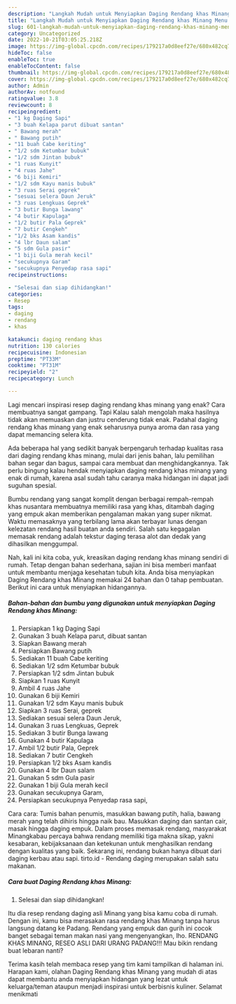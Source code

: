 ```yaml
---
description: "Langkah Mudah untuk Menyiapkan Daging Rendang khas Minang Menu Buat lebaran"
title: "Langkah Mudah untuk Menyiapkan Daging Rendang khas Minang Menu Buat lebaran"
slug: 601-langkah-mudah-untuk-menyiapkan-daging-rendang-khas-minang-menu-buat-lebaran
category: Uncategorized
date: 2022-10-21T03:05:25.218Z
image: https://img-global.cpcdn.com/recipes/179217a0d8eef27e/680x482cq70/daging-rendang-khas-minang-foto-resep-utama.jpg
hideToc: false
enableToc: true
enableTocContent: false
thumbnail: https://img-global.cpcdn.com/recipes/179217a0d8eef27e/680x482cq70/daging-rendang-khas-minang-foto-resep-utama.jpg
cover: https://img-global.cpcdn.com/recipes/179217a0d8eef27e/680x482cq70/daging-rendang-khas-minang-foto-resep-utama.jpg
author: Admin
authorAv: notfound
ratingvalue: 3.8
reviewcount: 8
recipeingredient:
- "1 kg Daging Sapi"
- "3 buah Kelapa parut dibuat santan"
- " Bawang merah"
- " Bawang putih"
- "11 buah Cabe keriting"
- "1/2 sdm Ketumbar bubuk"
- "1/2 sdm Jintan bubuk"
- "1 ruas Kunyit"
- "4 ruas Jahe"
- "6 biji Kemiri"
- "1/2 sdm Kayu manis bubuk"
- "3 ruas Serai geprek"
- "sesuai selera Daun Jeruk"
- "3 ruas Lengkuas Geprek"
- "3 butir Bunga lawang"
- "4 butir Kapulaga"
- "1/2 butir Pala Geprek"
- "7 butir Cengkeh"
- "1/2 bks Asam kandis"
- "4 lbr Daun salam"
- "5 sdm Gula pasir"
- "1 biji Gula merah kecil"
- "secukupnya Garam"
- "secukupnya Penyedap rasa sapi"
recipeinstructions:

- "Selesai dan siap dihidangkan!"
categories:
- Resep
tags:
- daging
- rendang
- khas

katakunci: daging rendang khas 
nutrition: 130 calories
recipecuisine: Indonesian
preptime: "PT33M"
cooktime: "PT31M"
recipeyield: "2"
recipecategory: Lunch

---
```



Lagi mencari inspirasi resep daging rendang khas minang yang enak? Cara membuatnya sangat gampang. Tapi Kalau salah mengolah maka hasilnya tidak akan memuaskan dan justru cenderung tidak enak. Padahal daging rendang khas minang yang enak seharusnya punya aroma dan rasa yang dapat memancing selera kita.


Ada beberapa hal yang sedikit banyak berpengaruh terhadap kualitas rasa dari daging rendang khas minang, mulai dari jenis bahan, lalu pemilihan bahan segar dan bagus, sampai cara membuat dan menghidangkannya. Tak perlu bingung kalau hendak menyiapkan daging rendang khas minang yang enak di rumah, karena asal sudah tahu caranya maka hidangan ini dapat jadi suguhan spesial.

Bumbu rendang yang sangat komplit dengan berbagai rempah-rempah khas nusantara membuatnya memiliki rasa yang khas, ditambah daging yang empuk akan memberikan pengalaman makan yang super nikmat. Waktu memasaknya yang terbilang lama akan terbayar lunas dengan kelezatan rendang hasil buatan anda sendiri. Salah satu kegagalan memasak rendang adalah tekstur daging terasa alot dan dedak yang dihasilkan menggumpal.


Nah, kali ini kita coba, yuk, kreasikan daging rendang khas minang sendiri di rumah. Tetap dengan bahan sederhana, sajian ini bisa memberi manfaat untuk membantu menjaga kesehatan tubuh kita. Anda bisa menyiapkan Daging Rendang khas Minang memakai 24 bahan dan 0 tahap pembuatan. Berikut ini cara untuk menyiapkan hidangannya.

<!--inarticleads1-->

##### Bahan-bahan dan bumbu yang digunakan untuk menyiapkan Daging Rendang khas Minang:

1. Persiapkan 1 kg Daging Sapi
1. Gunakan 3 buah Kelapa parut, dibuat santan
1. Siapkan  Bawang merah
1. Persiapkan  Bawang putih
1. Sediakan 11 buah Cabe keriting
1. Sediakan 1/2 sdm Ketumbar bubuk
1. Persiapkan 1/2 sdm Jintan bubuk
1. Siapkan 1 ruas Kunyit
1. Ambil 4 ruas Jahe
1. Gunakan 6 biji Kemiri
1. Gunakan 1/2 sdm Kayu manis bubuk
1. Siapkan 3 ruas Serai, geprek
1. Sediakan sesuai selera Daun Jeruk,
1. Gunakan 3 ruas Lengkuas, Geprek
1. Sediakan 3 butir Bunga lawang
1. Gunakan 4 butir Kapulaga
1. Ambil 1/2 butir Pala, Geprek
1. Sediakan 7 butir Cengkeh
1. Persiapkan 1/2 bks Asam kandis
1. Gunakan 4 lbr Daun salam
1. Gunakan 5 sdm Gula pasir
1. Gunakan 1 biji Gula merah kecil
1. Gunakan secukupnya Garam,
1. Persiapkan secukupnya Penyedap rasa sapi,


Cara cara: Tumis bahan penumis, masukkan bawang putih, halia, bawang merah yang telah dihiris hingga naik bau. Masukkan daging dan santan cair, masak hingga daging empuk. Dalam proses memasak rendang, masyarakat Minangkabau percaya bahwa rendang memiliki tiga makna sikap, yakni kesabaran, kebijaksanaan dan ketekunan untuk menghasilkan rendang dengan kualitas yang baik. Sekarang ini, rendang bukan hanya dibuat dari daging kerbau atau sapi. tirto.id - Rendang daging merupakan salah satu makanan. 

<!--inarticleads2-->

##### Cara buat Daging Rendang khas Minang:


1. Selesai dan siap dihidangkan!

Itu dia resep rendang daging asli Minang yang bisa kamu coba di rumah. Dengan ini, kamu bisa merasakan rasa rendang khas Minang tanpa harus langsung datang ke Padang. Rendang yang empuk dan gurih ini cocok banget sebagai teman makan nasi yang mengenyangkan, lho. RENDANG KHAS MINANG, RESEO ASLI DARI URANG PADANG!!! Mau bikin rendang buat lebaran nanti? 

Terima kasih telah membaca resep yang tim kami tampilkan di halaman ini. Harapan kami, olahan Daging Rendang khas Minang yang mudah di atas dapat membantu anda menyiapkan hidangan yang lezat untuk keluarga/teman ataupun menjadi inspirasi untuk berbisnis kuliner. Selamat menikmati
